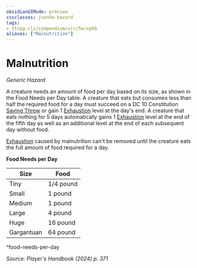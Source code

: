 ```yaml
---
obsidianUIMode: preview
cssclasses: json5e-hazard
tags:
- ttrpg-cli/compendium/src/5e/xphb
aliases: ["Malnutrition"]
---
```

# Malnutrition
*Generic Hazard*  

A creature needs an amount of food per day based on its size, as shown in the Food Needs per Day table. A creature that eats but consumes less than half the required food for a day must succeed on a DC 10 Constitution [Saving Throw](3-Mechanics/CLI/rules/variant-rules/saving-throw-xphb.md) or gain 1 [Exhaustion](3-Mechanics/CLI/rules/conditions.md#Exhaustion) level at the day's end. A creature that eats nothing for 5 days automatically gains 1 [Exhaustion](3-Mechanics/CLI/rules/conditions.md#Exhaustion) level at the end of the fifth day as well as an additional level at the end of each subsequent day without food.

[Exhaustion](3-Mechanics/CLI/rules/conditions.md#Exhaustion) caused by malnutrition can't be removed until the creature eats the full amount of food required for a day.

**Food Needs per Day**

| Size | Food |
|------|------|
| Tiny | 1/4 pound |
| Small | 1 pound |
| Medium | 1 pound |
| Large | 4 pound |
| Huge | 16 pound |
| Gargantuan | 64 pound |
^food-needs-per-day

*Source: Player's Handbook (2024) p. 371*